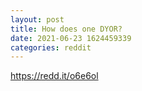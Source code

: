 ```yaml
--- 
layout: post 
title: How does one DYOR? 
date: 2021-06-23 1624459339 
categories: reddit 
--- 
```

https://redd.it/o6e6ol